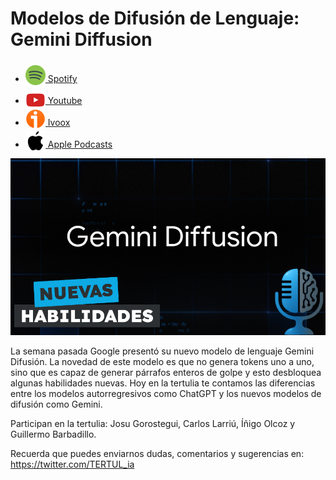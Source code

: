 # Modelos de Difusión de Lenguaje: Gemini Diffusion

- [<img src="../../../res/spotify-icon-256.webp" alt="spotify_logo" width="32" style="position: relative; top: 5px;"> Spotify](https://open.spotify.com/episode/21kqILIBqi0RlLKZOUduXV?si=VQOHQIbZTdyoUekNvIXpxg)
- [<img src="../../../res/youtube-icon-256.png" alt="youtube_logo" width="32" style="position: relative; top: 10px;"> Youtube](https://youtu.be/p8M1yIW_DAU)
- [<img src="../../../res/ivoox-icon-256.webp" alt="ivoox_logo" width="32" style="position: relative; top: 5px;"> Ivoox](https://go.ivoox.com/rf/148823045)
- [<img src="../../../res/apple-icon-256.webp" alt="apple_logo" width="32" style="position: relative; top: 5px;"> Apple Podcasts](https://podcasts.apple.com/us/podcast/modelos-de-difusi%C3%B3n-de-lenguaje-gemini-diffusion/id1669083682?i=1000710567210)

![alt text](res/1748595692080_part2_youtube.png)

La semana pasada Google presentó su nuevo modelo de lenguaje Gemini Difusión. La novedad de este modelo es que no genera tokens uno a uno, sino que es capaz de generar párrafos enteros de golpe y esto desbloquea algunas habilidades nuevas. Hoy en la tertulia te contamos las diferencias entre los modelos autorregresivos como ChatGPT y los nuevos modelos de difusión como Gemini.

Participan en la tertulia: Josu Gorostegui, Carlos Larriú, Íñigo Olcoz y Guillermo Barbadillo.

Recuerda que puedes enviarnos dudas, comentarios y sugerencias en: <https://twitter.com/TERTUL_ia>